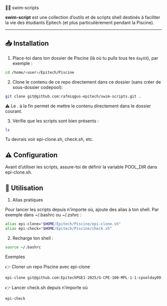 🏊‍♂️ swim-scripts

**swim-script** est une collection d’outils et de scripts shell destinés à faciliter la vie des étudiants Epitech (et plus particulièrement pendant la Piscine).  

---

## 📥 Installation

1. Place-toi dans ton dossier de Piscine (là où tu pulls tous tes `dayXX`), par exemple :  
```sh
cd /home/<user>/Epitech/Piscine
```
2. Clone le contenu de ce repo directement dans ce dossier (sans créer de sous-dossier codepool):
```sh
git clone git@github.com:rafmiqgus-epitech/swim-scripts.git . 
```
⚠️ Le . à la fin permet de mettre le contenu directement dans le dossier courant.

3. Vérifie que les scripts sont bien présents :
```sh 
ls
```
Tu devrais voir epi-clone.sh, check.sh, etc.


## ⚠️ Configuration

Avant d’utiliser les scripts, assure-toi de définir la variable POOL_DIR dans epi-clone.sh.


## 🚀 Utilisation
1. Alias pratiques

Pour lancer les scripts depuis n’importe où, ajoute des alias à ton shell.
Par exemple dans ~/.bashrc ou ~/.zshrc :
```sh 
alias epi-clone="$HOME/Epitech/Piscine/epi-clone.sh"
alias epi-check="$HOME/Epitech/Piscine/check.sh"
```

2. Recharge ton shell :
```sh 
source ~/.bashrc
```

Exemples

👉 Cloner un repo Piscine avec epi-clone
```sh 
epi-clone git@github.com:EpitechPGE1-2025/G-CPE-100-MPL-1-1-cpoolday09-20.git
```

👉 Lancer check.sh depuis n’importe où
```sh 
epi-check
```
